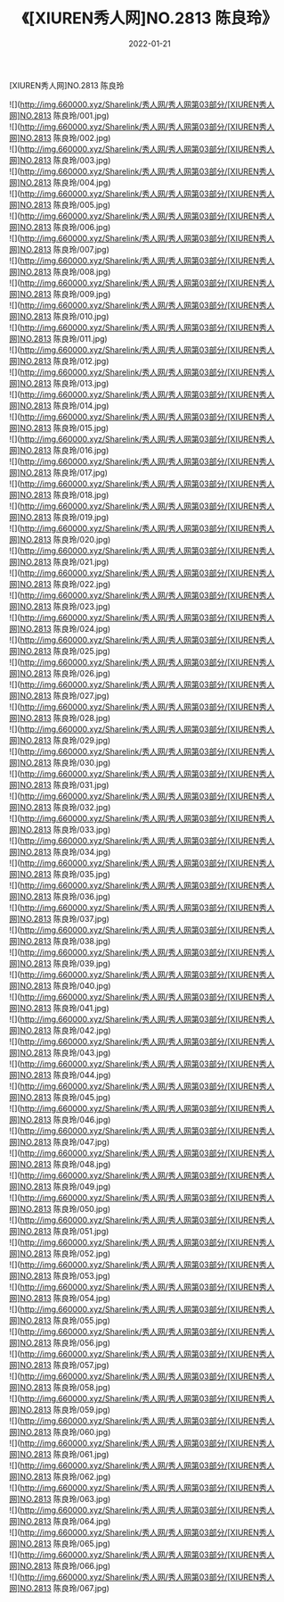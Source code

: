 ﻿---
layout: post
title:  《[XIUREN秀人网]NO.2813 陈良玲》
date:   2022-01-21
img: http://img.660000.xyz/Sharelink/秀人网/秀人网第03部分/[XIUREN秀人网]NO.2813 陈良玲/000.jpg
categories: [美女, 清纯, 唯美]
---

[XIUREN秀人网]NO.2813 陈良玲

 ![](http://img.660000.xyz/Sharelink/秀人网/秀人网第03部分/[XIUREN秀人网]NO.2813 陈良玲/001.jpg) <br>![](http://img.660000.xyz/Sharelink/秀人网/秀人网第03部分/[XIUREN秀人网]NO.2813 陈良玲/002.jpg) <br>![](http://img.660000.xyz/Sharelink/秀人网/秀人网第03部分/[XIUREN秀人网]NO.2813 陈良玲/003.jpg) <br>![](http://img.660000.xyz/Sharelink/秀人网/秀人网第03部分/[XIUREN秀人网]NO.2813 陈良玲/004.jpg) <br>![](http://img.660000.xyz/Sharelink/秀人网/秀人网第03部分/[XIUREN秀人网]NO.2813 陈良玲/005.jpg) <br>![](http://img.660000.xyz/Sharelink/秀人网/秀人网第03部分/[XIUREN秀人网]NO.2813 陈良玲/006.jpg) <br>![](http://img.660000.xyz/Sharelink/秀人网/秀人网第03部分/[XIUREN秀人网]NO.2813 陈良玲/007.jpg) <br>![](http://img.660000.xyz/Sharelink/秀人网/秀人网第03部分/[XIUREN秀人网]NO.2813 陈良玲/008.jpg) <br>![](http://img.660000.xyz/Sharelink/秀人网/秀人网第03部分/[XIUREN秀人网]NO.2813 陈良玲/009.jpg) <br>![](http://img.660000.xyz/Sharelink/秀人网/秀人网第03部分/[XIUREN秀人网]NO.2813 陈良玲/010.jpg) <br>![](http://img.660000.xyz/Sharelink/秀人网/秀人网第03部分/[XIUREN秀人网]NO.2813 陈良玲/011.jpg) <br>![](http://img.660000.xyz/Sharelink/秀人网/秀人网第03部分/[XIUREN秀人网]NO.2813 陈良玲/012.jpg) <br>![](http://img.660000.xyz/Sharelink/秀人网/秀人网第03部分/[XIUREN秀人网]NO.2813 陈良玲/013.jpg) <br>![](http://img.660000.xyz/Sharelink/秀人网/秀人网第03部分/[XIUREN秀人网]NO.2813 陈良玲/014.jpg) <br>![](http://img.660000.xyz/Sharelink/秀人网/秀人网第03部分/[XIUREN秀人网]NO.2813 陈良玲/015.jpg) <br>![](http://img.660000.xyz/Sharelink/秀人网/秀人网第03部分/[XIUREN秀人网]NO.2813 陈良玲/016.jpg) <br>![](http://img.660000.xyz/Sharelink/秀人网/秀人网第03部分/[XIUREN秀人网]NO.2813 陈良玲/017.jpg) <br>![](http://img.660000.xyz/Sharelink/秀人网/秀人网第03部分/[XIUREN秀人网]NO.2813 陈良玲/018.jpg) <br>![](http://img.660000.xyz/Sharelink/秀人网/秀人网第03部分/[XIUREN秀人网]NO.2813 陈良玲/019.jpg) <br>![](http://img.660000.xyz/Sharelink/秀人网/秀人网第03部分/[XIUREN秀人网]NO.2813 陈良玲/020.jpg) <br>![](http://img.660000.xyz/Sharelink/秀人网/秀人网第03部分/[XIUREN秀人网]NO.2813 陈良玲/021.jpg) <br>![](http://img.660000.xyz/Sharelink/秀人网/秀人网第03部分/[XIUREN秀人网]NO.2813 陈良玲/022.jpg) <br>![](http://img.660000.xyz/Sharelink/秀人网/秀人网第03部分/[XIUREN秀人网]NO.2813 陈良玲/023.jpg) <br>![](http://img.660000.xyz/Sharelink/秀人网/秀人网第03部分/[XIUREN秀人网]NO.2813 陈良玲/024.jpg) <br>![](http://img.660000.xyz/Sharelink/秀人网/秀人网第03部分/[XIUREN秀人网]NO.2813 陈良玲/025.jpg) <br>![](http://img.660000.xyz/Sharelink/秀人网/秀人网第03部分/[XIUREN秀人网]NO.2813 陈良玲/026.jpg) <br>![](http://img.660000.xyz/Sharelink/秀人网/秀人网第03部分/[XIUREN秀人网]NO.2813 陈良玲/027.jpg) <br>![](http://img.660000.xyz/Sharelink/秀人网/秀人网第03部分/[XIUREN秀人网]NO.2813 陈良玲/028.jpg) <br>![](http://img.660000.xyz/Sharelink/秀人网/秀人网第03部分/[XIUREN秀人网]NO.2813 陈良玲/029.jpg) <br>![](http://img.660000.xyz/Sharelink/秀人网/秀人网第03部分/[XIUREN秀人网]NO.2813 陈良玲/030.jpg) <br>![](http://img.660000.xyz/Sharelink/秀人网/秀人网第03部分/[XIUREN秀人网]NO.2813 陈良玲/031.jpg) <br>![](http://img.660000.xyz/Sharelink/秀人网/秀人网第03部分/[XIUREN秀人网]NO.2813 陈良玲/032.jpg) <br>![](http://img.660000.xyz/Sharelink/秀人网/秀人网第03部分/[XIUREN秀人网]NO.2813 陈良玲/033.jpg) <br>![](http://img.660000.xyz/Sharelink/秀人网/秀人网第03部分/[XIUREN秀人网]NO.2813 陈良玲/034.jpg) <br>![](http://img.660000.xyz/Sharelink/秀人网/秀人网第03部分/[XIUREN秀人网]NO.2813 陈良玲/035.jpg) <br>![](http://img.660000.xyz/Sharelink/秀人网/秀人网第03部分/[XIUREN秀人网]NO.2813 陈良玲/036.jpg) <br>![](http://img.660000.xyz/Sharelink/秀人网/秀人网第03部分/[XIUREN秀人网]NO.2813 陈良玲/037.jpg) <br>![](http://img.660000.xyz/Sharelink/秀人网/秀人网第03部分/[XIUREN秀人网]NO.2813 陈良玲/038.jpg) <br>![](http://img.660000.xyz/Sharelink/秀人网/秀人网第03部分/[XIUREN秀人网]NO.2813 陈良玲/039.jpg) <br>![](http://img.660000.xyz/Sharelink/秀人网/秀人网第03部分/[XIUREN秀人网]NO.2813 陈良玲/040.jpg) <br>![](http://img.660000.xyz/Sharelink/秀人网/秀人网第03部分/[XIUREN秀人网]NO.2813 陈良玲/041.jpg) <br>![](http://img.660000.xyz/Sharelink/秀人网/秀人网第03部分/[XIUREN秀人网]NO.2813 陈良玲/042.jpg) <br>![](http://img.660000.xyz/Sharelink/秀人网/秀人网第03部分/[XIUREN秀人网]NO.2813 陈良玲/043.jpg) <br>![](http://img.660000.xyz/Sharelink/秀人网/秀人网第03部分/[XIUREN秀人网]NO.2813 陈良玲/044.jpg) <br>![](http://img.660000.xyz/Sharelink/秀人网/秀人网第03部分/[XIUREN秀人网]NO.2813 陈良玲/045.jpg) <br>![](http://img.660000.xyz/Sharelink/秀人网/秀人网第03部分/[XIUREN秀人网]NO.2813 陈良玲/046.jpg) <br>![](http://img.660000.xyz/Sharelink/秀人网/秀人网第03部分/[XIUREN秀人网]NO.2813 陈良玲/047.jpg) <br>![](http://img.660000.xyz/Sharelink/秀人网/秀人网第03部分/[XIUREN秀人网]NO.2813 陈良玲/048.jpg) <br>![](http://img.660000.xyz/Sharelink/秀人网/秀人网第03部分/[XIUREN秀人网]NO.2813 陈良玲/049.jpg) <br>![](http://img.660000.xyz/Sharelink/秀人网/秀人网第03部分/[XIUREN秀人网]NO.2813 陈良玲/050.jpg) <br>![](http://img.660000.xyz/Sharelink/秀人网/秀人网第03部分/[XIUREN秀人网]NO.2813 陈良玲/051.jpg) <br>![](http://img.660000.xyz/Sharelink/秀人网/秀人网第03部分/[XIUREN秀人网]NO.2813 陈良玲/052.jpg) <br>![](http://img.660000.xyz/Sharelink/秀人网/秀人网第03部分/[XIUREN秀人网]NO.2813 陈良玲/053.jpg) <br>![](http://img.660000.xyz/Sharelink/秀人网/秀人网第03部分/[XIUREN秀人网]NO.2813 陈良玲/054.jpg) <br>![](http://img.660000.xyz/Sharelink/秀人网/秀人网第03部分/[XIUREN秀人网]NO.2813 陈良玲/055.jpg) <br>![](http://img.660000.xyz/Sharelink/秀人网/秀人网第03部分/[XIUREN秀人网]NO.2813 陈良玲/056.jpg) <br>![](http://img.660000.xyz/Sharelink/秀人网/秀人网第03部分/[XIUREN秀人网]NO.2813 陈良玲/057.jpg) <br>![](http://img.660000.xyz/Sharelink/秀人网/秀人网第03部分/[XIUREN秀人网]NO.2813 陈良玲/058.jpg) <br>![](http://img.660000.xyz/Sharelink/秀人网/秀人网第03部分/[XIUREN秀人网]NO.2813 陈良玲/059.jpg) <br>![](http://img.660000.xyz/Sharelink/秀人网/秀人网第03部分/[XIUREN秀人网]NO.2813 陈良玲/060.jpg) <br>![](http://img.660000.xyz/Sharelink/秀人网/秀人网第03部分/[XIUREN秀人网]NO.2813 陈良玲/061.jpg) <br>![](http://img.660000.xyz/Sharelink/秀人网/秀人网第03部分/[XIUREN秀人网]NO.2813 陈良玲/062.jpg) <br>![](http://img.660000.xyz/Sharelink/秀人网/秀人网第03部分/[XIUREN秀人网]NO.2813 陈良玲/063.jpg) <br>![](http://img.660000.xyz/Sharelink/秀人网/秀人网第03部分/[XIUREN秀人网]NO.2813 陈良玲/064.jpg) <br>![](http://img.660000.xyz/Sharelink/秀人网/秀人网第03部分/[XIUREN秀人网]NO.2813 陈良玲/065.jpg) <br>![](http://img.660000.xyz/Sharelink/秀人网/秀人网第03部分/[XIUREN秀人网]NO.2813 陈良玲/066.jpg) <br>![](http://img.660000.xyz/Sharelink/秀人网/秀人网第03部分/[XIUREN秀人网]NO.2813 陈良玲/067.jpg) <br>